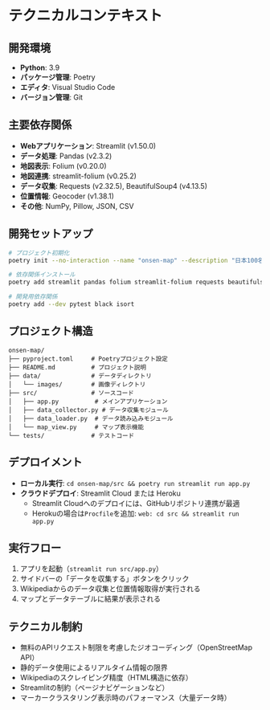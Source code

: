 # テクニカルコンテキスト

## 開発環境
- **Python**: 3.9
- **パッケージ管理**: Poetry
- **エディタ**: Visual Studio Code
- **バージョン管理**: Git

## 主要依存関係
- **Webアプリケーション**: Streamlit (v1.50.0)
- **データ処理**: Pandas (v2.3.2)
- **地図表示**: Folium (v0.20.0)
- **地図連携**: streamlit-folium (v0.25.2)
- **データ収集**: Requests (v2.32.5), BeautifulSoup4 (v4.13.5)
- **位置情報**: Geocoder (v1.38.1)
- **その他**: NumPy, Pillow, JSON, CSV

## 開発セットアップ
```bash
# プロジェクト初期化
poetry init --no-interaction --name "onsen-map" --description "日本100名泉をマップに表示するアプリ" --author "Cline" --python ">=3.9,!=3.9.7,<4.0"

# 依存関係インストール
poetry add streamlit pandas folium streamlit-folium requests beautifulsoup4 geocoder

# 開発用依存関係
poetry add --dev pytest black isort
```

## プロジェクト構造
```
onsen-map/
├── pyproject.toml     # Poetryプロジェクト設定
├── README.md          # プロジェクト説明
├── data/              # データディレクトリ
│   └── images/        # 画像ディレクトリ
├── src/               # ソースコード
│   ├── app.py          # メインアプリケーション
│   ├── data_collector.py # データ収集モジュール
│   ├── data_loader.py  # データ読み込みモジュール
│   └── map_view.py     # マップ表示機能
└── tests/             # テストコード
```

## デプロイメント
- **ローカル実行**: `cd onsen-map/src && poetry run streamlit run app.py`
- **クラウドデプロイ**: Streamlit Cloud または Heroku
  - Streamlit Cloudへのデプロイには、GitHubリポジトリ連携が最適
  - Herokuの場合は`Procfile`を追加: `web: cd src && streamlit run app.py`

## 実行フロー
1. アプリを起動（`streamlit run src/app.py`）
2. サイドバーの「データを収集する」ボタンをクリック
3. Wikipediaからのデータ収集と位置情報取得が実行される
4. マップとデータテーブルに結果が表示される

## テクニカル制約
- 無料のAPIリクエスト制限を考慮したジオコーディング（OpenStreetMap API）
- 静的データ使用によるリアルタイム情報の限界
- Wikipediaのスクレイピング精度（HTML構造に依存）
- Streamlitの制約（ページナビゲーションなど）
- マーカークラスタリング表示時のパフォーマンス（大量データ時）
